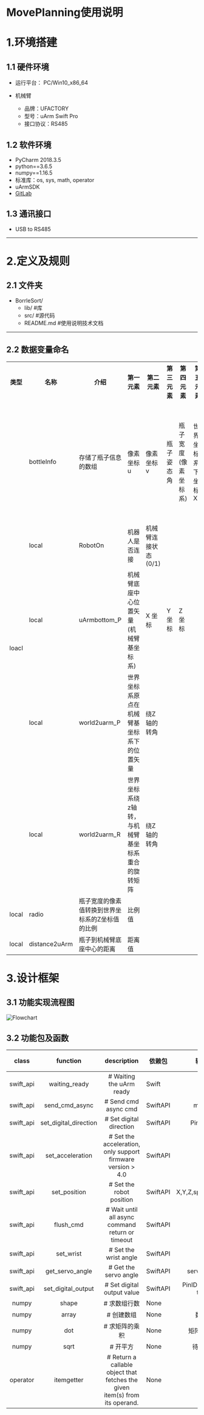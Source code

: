 # MovePlanning使用说明
# 1.**环境搭建**

## 1.1 硬件环境

* 运行平台： PC/Win10_x86_64

* 机械臂

  + 品牌：UFACTORY 
  + 型号：uArm Swift Pro
  + 接口协议：RS485 

## 1.2 软件环境
* PyCharm 2018.3.5
* python==3.6.5
* numpy==1.16.5
* 标准库：os, sys, math, operator
* uArmSDK
* [GitLab](http://192.168.0.203:8088/armlogic/BottleSort/tree/MovePlanning/src/Control)

## 1.3 通讯接口
* USB to RS485

----
# 2.**定义及规则**

## 2.1 文件夹
* BorrleSort/
  * lib/          #库
  * src/          #源代码
  * README.md     #使用说明技术文档 
----
## 2.2 数据变量命名

<table>
	<tr>
	    	<th>类型</th>
	    	<th>名称</th>
	    	<th>介绍</th>
		<th>第一元素</th>
		<th>第二元素</th>
		<th>第三元素</th>
		<th>第四元素</th>
		<th>第五元素</th>
		<th>第六元素</th>
		<th>第七元素</th>
		<th>第八元素</th>
	</tr >
	<tr >
	    	<td rowspan="5">loacl</td>
	    	<td>bottleInfo</td>
	    	<td>存储了瓶子信息的数组 </td>
		<td>像素坐标u</td>
        <td>像素坐标v </td>
        <td>瓶子姿态角</td>
        <td>瓶子宽度(像素坐标系)</td>
        <td>世界坐标系下坐标Xw</td>
        <td>世界坐标系下坐标Yw</td>
        <td>世界坐标系下坐标Zw</td>
        <td>瓶子到机械臂底座中心的距离</td>
	</tr>
	<tr >
	    	<td>local</td>
	    	<td>RobotOn</td>
		<td>机器人是否连接</td>
		<td>机械臂连接状态(0/1)</td>
		<td> </td>
		<td> </td>
		<td> </td>
		<td> </td>
		<td> </td>
		<td> </td>
		<td> </td>
	</tr >
	<tr>
	    	<td>local</td>
	    	<td>uArmbottom_P</td>
		<td>机械臂底座中心位置矢量(机械臂基坐标系)</td>
		<td> X 坐标</td>
		<td> Y 坐标</td>
		<td> Z 坐标</td>
		<td> </td>
		<td> </td>
		<td> </td>
		<td> </td>
		<td> </td>
	</tr>
	<tr>
	    	<td>local</td>
	    	<td>world2uarm_P</td>
		<td>世界坐标系原点在机械臂基坐标系下的位置矢量</td>
		<td> 绕Z轴的转角</td>
		<td> </td>
		<td> </td>
		<td> </td>
		<td> </td>
		<td> </td>
		<td> </td>
		<td> </td>
	</tr>
	<tr>
	    <td>local</td>
	    <td>world2uarm_R</td>
		<td>世界坐标系绕z轴转，与机械臂基坐标系重合的旋转矩阵</td>
		<td> 绕Z轴的转角</td>
		<td> </td>
		<td> </td>
		<td> </td>
		<td> </td>
		<td> </td>
		<td> </td>
		<td> </td>
	</tr>
	<tr>
	    	<td>local</td>
	    	<td>radio</td>
		<td>瓶子宽度的像素值转换到世界坐标系的Z坐标值的比例</td>
		<td> 比例值</td>
		<td> </td>
		<td> </td>
		<td> </td>
		<td> </td>
		<td> </td>
		<td> </td>
		<td> </td>
	</tr>
	<tr>
	    	<td>local</td>
	    	<td>distance2uArm</td>
		<td>瓶子到机械臂底座中心的距离</td>
		<td> 距离值</td>
		<td> </td>
		<td> </td>
		<td> </td>
		<td> </td>
		<td> </td>
		<td> </td>
		<td> </td>
	</tr>
</table>


#  3.**设计框架**
## 3.1 功能实现流程图
![Flowchart](http://192.168.0.203:8088/armlogic/BottleSort/blob/MovePlanning/docs/pic/FlowChart/MovePlanning.jpg)
## 3.2 功能包及函数


| class |    function    |   description   | 依赖包                                       | 输入参数  | 输出参数  |
| :---: | :------------: | :-------------: | -------------------------------------------- | :-------: | :-------: |
| swift_api | waiting_ready  | # Waiting the uArm ready   |   Swift                     | None | None |
| swift_api | send_cmd_async | # Send cmd async cmd |SwiftAPI | msg: cmd | None |
| swift_api | set_digital_direction | # Set digital direction | SwiftAPI |PinID, Value | None |
| swift_api | set_acceleration  | # Set the acceleration, only support firmware version > 4.0   |   SwiftAPI                     | Value| None |
| swift_api| set_position|# Set the robot position|SwiftAPI|X,Y,Z,speed,wait,cmd|None|
| swift_api|flush_cmd|# Wait until all async command return or timeout |SwiftAPI|None|None|
| swift_api|set_wrist|# Set the wrist angle|SwiftAPI|角度|None|
| swift_api|get_servo_angle| # Get the servo angle|SwiftAPI|servo_id(0~3)|角度|
| swift_api|set_digital_output|# Set digital output value|SwiftAPI|PinID, value, wait, timeout||
|numpy|shape|# 求数组行数|None|数组|行数|
|numpy|array|# 创建数组|None|数组元素|数组|
|numpy|dot|# 求矩阵的乘积|None|矩阵1，矩阵2|结果|
|numpy|sqrt|# 开平方|None|待求表达式|结果|
|operator|itemgetter| # Return a callable object that fetches the given item(s) from its operand.|None|row|key|

